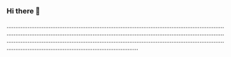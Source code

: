 ### Hi there 👋

...............................................................................................................................................................................................................................................................................................................................................................................................................................................................